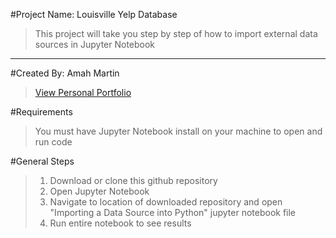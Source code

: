 #Project Name: Louisville Yelp Database
>This project will take you step by step of how to import external data sources in Jupyter Notebook
<hr>

#Created By: Amah Martin
><a href="https://ammartin8.github.io">View Personal Portfolio</a>

#Requirements
>You must have Jupyter Notebook install on your machine to open and run code

#General Steps
>1. Download or clone this github repository
>2. Open Jupyter Notebook
>3. Navigate to location of downloaded repository and open "Importing a Data Source into Python" jupyter notebook file
>4. Run entire notebook to see results